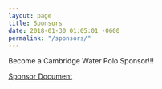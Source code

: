 ```yaml
---
layout: page
title: Sponsors
date: 2018-01-30 01:05:01 -0600
permalink: "/sponsors/"
---
```


Become a Cambridge Water Polo Sponsor!!!

[Sponsor Document](/assets/docs/CWP-Sponsor-Application-2018.pdf)